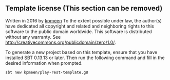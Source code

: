 
Template license (This section can be removed)
----------------------------------------------
Written in 2016 by [kpmeen](https://github.com/kpmeen)
To the extent possible under law, the author(s) have dedicated all copyright and related and neighboring rights to this software to the public domain worldwide. This software is distributed without any warranty.
See <http://creativecommons.org/publicdomain/zero/1.0/>.


To generate a new project based on this template, ensure that you have installed SBT 0.13.13 or later. Then run the following command and fill in the desired information when prompted.

```
sbt new kpmeen/play-rest-template.g8
```


